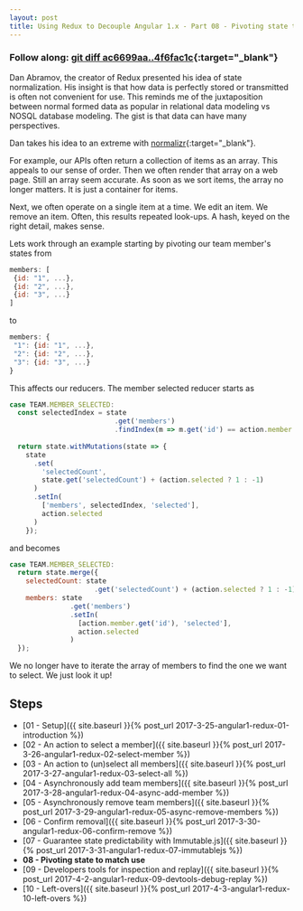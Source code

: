 ```yaml
---
layout: post
title: Using Redux to Decouple Angular 1.x - Part 08 - Pivoting state to match use
---
```


### Follow along: [git diff ac6699aa..4f6fac1c](https://gitlab.com/rcotter-onbyone/angular-1-redux-blog/compare/ac6699aa...4f6fac1c){:target="_blank"}
     
Dan Abramov, the creator of Redux presented his idea of state normalization. His insight is
that how data is perfectly stored or transmitted is often not convenient for use. This reminds
me of the juxtaposition between normal formed data as popular in relational data modeling vs 
NOSQL database modeling. The gist is that data can have many perspectives.

Dan takes his idea to an extreme with [normalizr](https://github.com/paularmstrong/normalizr){:target="_blank"}.

For example, our APIs often return a collection of items as an array. This
appeals to our sense of order. Then we often render that array on a web
page. Still an array seem accurate. As soon as we sort
items, the array no longer matters. It is just a container for items. 

Next, we often operate on a single item at a time. We edit an item. We remove an item. Often,
this results repeated look-ups. A hash, keyed on the right detail, makes sense. 

Lets work through an example starting by pivoting our team member's states from
```javascript
members: [
 {id: "1", ...},
 {id: "2", ...},
 {id: "3", ...}
]
```
to
```javascript
members: {
 "1": {id: "1", ...},
 "2": {id: "2", ...},
 "3": {id: "3", ...} 
}
```
This affects our reducers. The member selected reducer starts as
```javascript
case TEAM.MEMBER_SELECTED:
  const selectedIndex = state
                          .get('members')
                          .findIndex(m => m.get('id') == action.member.get('id'));
 
  return state.withMutations(state => {
    state
      .set(
        'selectedCount', 
        state.get('selectedCount') + (action.selected ? 1 : -1)
      )
      .setIn(
        ['members', selectedIndex, 'selected'], 
        action.selected
      )
    });
```
and becomes
```javascript
case TEAM.MEMBER_SELECTED:
  return state.merge({
    selectedCount: state
                     .get('selectedCount') + (action.selected ? 1 : -1),
    members: state
               .get('members')
               .setIn(
                 [action.member.get('id'), 'selected'], 
                 action.selected
               )
  });
```
We no longer have to iterate the array of members to find the one we want to select. 
We just look it up!
     
## Steps
* [01 - Setup]({{ site.baseurl }}{% post_url 2017-3-25-angular1-redux-01-introduction %})
* [02 - An action to select a member]({{ site.baseurl }}{% post_url 2017-3-26-angular1-redux-02-select-member %})
* [03 - An action to (un)select all members]({{ site.baseurl }}{% post_url 2017-3-27-angular1-redux-03-select-all %})
* [04 - Asynchronously add team members]({{ site.baseurl }}{% post_url 2017-3-28-angular1-redux-04-async-add-member %})
* [05 - Asynchronously remove team members]({{ site.baseurl }}{% post_url 2017-3-29-angular1-redux-05-async-remove-members %})
* [06 - Confirm removal]({{ site.baseurl }}{% post_url 2017-3-30-angular1-redux-06-confirm-remove %})
* [07 - Guarantee state predictability with Immutable.js]({{ site.baseurl }}{% post_url 2017-3-31-angular1-redux-07-immutablejs %})
* **08 - Pivoting state to match use**
* [09 - Developers tools for inspection and replay]({{ site.baseurl }}{% post_url 2017-4-2-angular1-redux-09-devtools-debug-replay %})
* [10 - Left-overs]({{ site.baseurl }}{% post_url 2017-4-3-angular1-redux-10-left-overs %})
